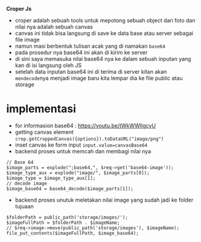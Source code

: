 **Croper Js**

-   croper adalah sebuah tools untuk mepotong sebuah object dari foto dan nilai nya adalah sebuah canvas
-   canvas ini tidak bisa langsung di save ke data base atau server sebagai file image
-   namun masi berbentuk tulisan acak yang di namakan `base64`
-   pada prosedur nya base64 ini akan di kirim ke server
-   di sini saya memasuka nilai base64 nya ke dalam sebuah inputan yang kan di isi langsung oleh JS
-   setelah data inputan base64 ini di terima di server kitan akan `mendecode`nya menjadi image baru kita lempar dia ke file public atau storage

# implementasi

-   for informasion base64 : https://youtu.be/tWkWWIlgcyU
-   getting canvas element `crop.getCroppedCanvas({options}).toDataURL("image/png")`
-   inset canvas ke form input `input.value=canvasBase64`
-   backend proses untuk memcah dan membagi nilai nya

```
// Base 64
$image_parts = explode(";base64,", $req->get('base64-image'));
$image_type_aux = explode("image/", $image_parts[0]);
$image_type = $image_type_aux[1];
// decode image
$image_base64 = base64_decode($image_parts[1]);
```

-   backend proses unutuk meletakan nilai image yang sudah jadi ke folder tujuaan

```
$folderPath = public_path('storage/images/');
$imageFullPath = $folderPath . $imageName;
// $req->image->move(public_path('storage/images'), $imageName);
file_put_contents($imageFullPath, $image_base64);
```
